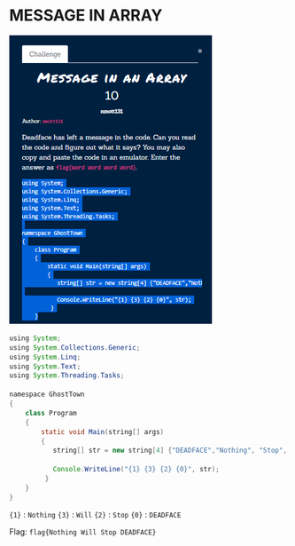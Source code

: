 # MESSAGE IN ARRAY

![](../../assets/programming/message-in-array_1.png)

```java
using System;
using System.Collections.Generic;
using System.Linq;
using System.Text;
using System.Threading.Tasks;

namespace GhostTown
{
    class Program
    {
        static void Main(string[] args)
        {
           string[] str = new string[4] {"DEADFACE","Nothing", "Stop", "Will"};

           Console.WriteLine("{1} {3} {2} {0}", str);
         }
    }
}

```
`{1}` : `Nothing` 
`{3}` : `Will` 
`{2}` : `Stop` 
`{0}` : `DEADFACE` 

Flag: `flag{Nothing Will Stop DEADFACE}` 
